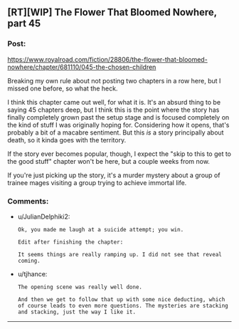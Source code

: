 ## [RT][WIP] The Flower That Bloomed Nowhere, part 45

### Post:

https://www.royalroad.com/fiction/28806/the-flower-that-bloomed-nowhere/chapter/681110/045-the-chosen-children

Breaking my own rule about not posting two chapters in a row here, but I missed one before, so what the heck.

I think this chapter came out well, for what it is. It's an absurd thing to be saying 45 chapters deep, but I think this is the point where the story has finally completely grown past the setup stage and is focused completely on the kind of stuff I was originally hoping for. Considering how it opens, that's probably a bit of a macabre sentiment. But this _is_ a story principally about death, so it kinda goes with the territory. 

If the story ever becomes popular, though, I expect the "skip to this to get to the good stuff" chapter won't be here, but a couple weeks from now.

If you're just picking up the story, it's a murder mystery about a group of trainee mages visiting a group trying to achieve immortal life.

### Comments:

- u/JulianDelphiki2:
  ```
  Ok, you made me laugh at a suicide attempt; you win.

  Edit after finishing the chapter:

  It seems things are really ramping up. I did not see that reveal coming.
  ```

- u/tjhance:
  ```
  The opening scene was really well done. 

  And then we get to follow that up with some nice deducting, which of course leads to even more questions. The mysteries are stacking and stacking, just the way I like it.
  ```

---

